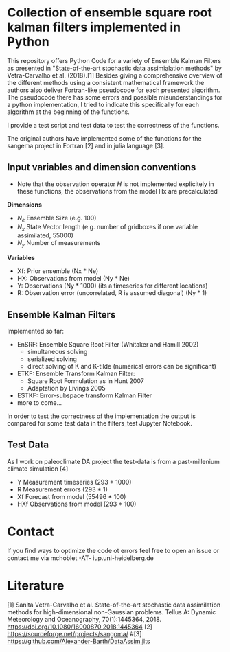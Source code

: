 # Collection of ensemble square root kalman filters implemented in Python

This repository offers Python Code for a variety of Ensemble Kalman Filters
as presented in "State-of-the-art stochastic data assimialation methods" by Vetra-Carvalho et al. (2018).[1]
Besides giving a comprehensive overview of the different methods using a consistent mathematical framework the authors also deliver Fortran-like pseudocode for each presented algorithm. The pseudocode there has some errors and possible misunderstandings for a python implementation, I tried to indicate this specifically for each algorithm at the beginning of the functions.

I provide a test script and test data to test the correctness of the functions.

The original authors have implemented some of the functions for the sangema project in Fortran [2] and in julia language [3].

## Input variables and dimension conventions
* Note that the observation operator $H$ is not implemented explicitely in these functions, the observations from the model Hx are precalculated 

**Dimensions**
* $N_e$ Ensemble Size (e.g. 100)
* $N_x$ State Vector length (e.g. number of gridboxes if one variable assimilated, 55000)
* $N_y$ Number of measurements

**Variables**
* Xf: Prior ensemble (Nx * Ne)
* HX: Observations from model (Ny * Ne)
* Y: Observations (Ny * 1000) (its a timeseries for different locations)
* R: Observation error (uncorrelated, R is assumed diagonal) (Ny * 1)

## Ensemble Kalman Filters
Implemented so far:

* EnSRF: Ensemble Square Root Filter  (Whitaker and Hamill 2002)
    * simultaneous solving
    * serialized solving
    * direct solving of K and K-tilde (numerical errors can be significant)
* ETKF: Ensemble Transform Kalman Filter:
    * Square Root Formulation as in Hunt 2007
    * Adaptation by Livings 2005
* ESTKF: Error-subspace transform Kalman Filter 
* more to come...

In order to test the correctness of the implementation the output is compared for some test data in the filters_test Jupyter Notebook.

## Test Data
As I work on paleoclimate DA project the test-data is from a past-millenium climate simulation [4]

* Y Measurement timeseries (293 * 1000)
* R Measurement errors (293 * 1)
* Xf Forecast from model (55496 * 100)
* HXf Observations from model (293 * 100)

# Contact
If you find ways to optimize the code ot errors feel free to open an issue or contact me via mchoblet -AT- iup.uni-heidelberg.de

# Literature
[1] Sanita Vetra-Carvalho et al. State-of-the-art stochastic data assimilation methods for high-dimensional non-Gaussian problems. Tellus A: Dynamic Meteorology and Oceanography, 70(1):1445364, 2018. https://doi.org/10.1080/16000870.2018.1445364
[2] https://sourceforge.net/projects/sangoma/
#[3] https://github.com/Alexander-Barth/DataAssim.jlts

